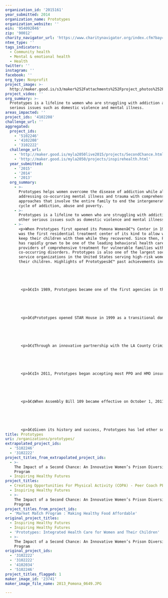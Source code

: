 ```yaml
---
organization_id: '2015161'
year_submitted: 2014
organization_name: Prototypes
organization_website: ''
ein: '954092046'
zip: '90012'
charity_navigator_url: 'https://www.charitynavigator.org/index.cfm?bay=search.profile&ein=954092046'
ntee_type: ''
tags_indicators:
  - Community health
  - Mental & emotional health
  - Health
twitter: ''
instagram: ''
facebook: ''
org_type: Nonprofit
project_image: >-
  http://maker.good.is/s3/maker%252Fattachments%252Fproject_photos%252Fimages%252F23741%252Fdisplay%252F2013_Pomona_0649.JPG=c570x385
project_video: ''
org_summary: >-
  Prototypes is a lifeline to women who are struggling with addiction and other
  serious issues such as domestic violence and mental illness.
areas_impacted: ''
project_ids: '4102208'
challenge_url: ''
aggregated:
  project_ids:
    - '5102246'
    - '4102208'
    - '3102222'
  challenge_url:
    - 'http://maker.good.is/myla2050live2015/projects/SecondChance.html'
    - 'http://maker.good.is/myla2050/projects/inspirehealth.html'
  year_submitted:
    - '2015'
    - '2014'
    - '2013'
  org_summary:
    - >-
      Prototypes helps women overcome the disease of addiction while also
      addressing co-occurring mental illness and trauma with comprehensive
      approaches that involve the entire family to end the intergenerational
      cycle of addiction, abuse and poverty.
    - >-
      Prototypes is a lifeline to women who are struggling with addiction and
      other serious issues such as domestic violence and mental illness.
    - >-
      <p>When Prototypes first opened its Pomona Womenâ€™s Center in 1988, it
      was the first residential treatment center of its kind to allow women to
      keep their children with them while they recovered. Since then, Prototypes
      has rapidly grown to be one of the leading behavioral health care
      providers of comprehensive treatment for vulnerable families with
      co-occurring disorders. Prototypes is also one of the largest social
      service organizations in the United States serving high-risk women and
      their children. Highlights of Prototypesâ€™ past achievements include:</p>
       
       
       
       
       
       <p>â€¢In 1989, Prototypes became one of the first agencies in the United States to offer AIDS prevention and outreach programs specifically targeted to women at risk. </p>
       
       
       
       
       
       <p>â€¢Prototypes opened STAR House in 1999 as a transitional domestic violence shelter for women and their children that provides comprehensive treatment at a confidential location. </p>
       
       
       
       
       
       <p>â€¢Through an innovative partnership with the LA County Criminal Courts, Probation, District Attorney, Public Defender and California Department of Corrections and Rehabilitation, Prototypes begins providing services for the Womenâ€™s Second Chance Re-Entry Court program in 2007. </p>
       
       
       
       
       
       <p>â€¢In 2011, Prototypes began accepting most PPO and HMO insurance plans and developed affordable payment options for those who do not qualify for Prototypesâ€™ government-funded programs. This allowed us to serve even more individuals while also preparing for healthcare reform.</p> 
       
       
       
       
       
       <p>â€¢When Assembly Bill 109 became effective on October 1, 2011, Prototypes was notified that its Community Prisoner Mother Program would close. Through legislative action and advocacy, Prototypes was able to keep the program open after its scheduled close date on June 30, 2012. Today, Prototypes operates the only program in the State of California that allows mother to serve their sentence in residential treatment instead of prison. </p> 
       
       
       
       
       
       <p>â€¢Given its history and success, Prototypes has led other social service organizations in strategic advocacy efforts. In October 2012, Prototypes conveyed its First Annual Think Tank, bringing together experts in the field of treatment for women and children. With rapid changes in health care, it is imperative that organizations have a unified voice that helps shape further legislative action. The discussion and understanding that arose from the Think Tank is currently being developed as a white paper to disseminate throughout the State. </p>
title: Prototypes
uri: /organizations/prototypes/
extrapolated_project_ids:
  - '5102246'
  - '3102222'
project_titles_from_extrapolated_project_ids:
  - >-
    The Impact of a Second Chance: An Innovative Women’s Prison Diversion
    Program
  - Inspiring Healthy Futures
project_titles:
  - Creating Opportunities For Physical Activity (COPA) - Peer Coach PE Program
  - Inspiring Healthy Futures
  - >-
    The Impact of a Second Chance: An Innovative Women’s Prison Diversion
    Program
project_titles_from_project_ids:
  - 'Market Match Program : Making Healthy Food Affordable'
original_project_titles:
  - Inspiring Healthy Futures
  - Inspiring Healthy Futures
  - 'Prototypes: Integrated Health Care for Women and Their Children'
  - >-
    The Impact of a Second Chance: An Innovative Women’s Prison Diversion
    Program
original_project_ids:
  - '3102222'
  - '3102222'
  - '4102034'
  - '5102246'
project_titles_flagged: 1
maker_image_id: '23741'
maker_image_file_name: 2013_Pomona_0649.JPG

---
```

